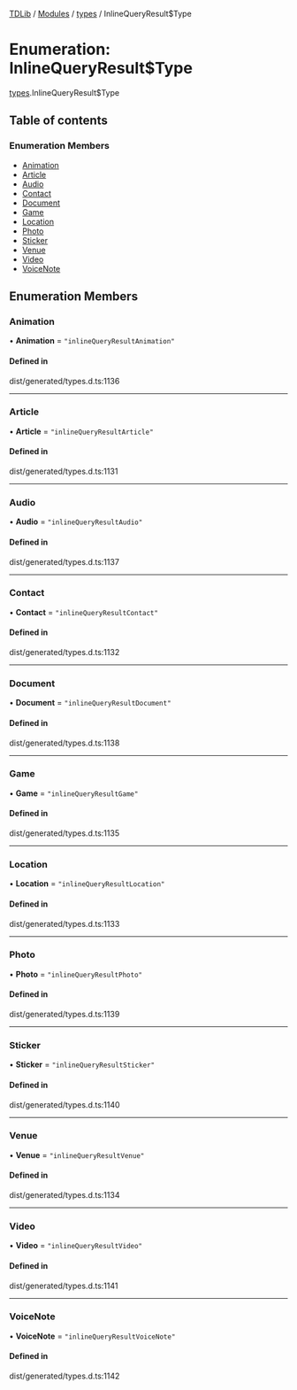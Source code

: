 [TDLib](../README.md) / [Modules](../modules.md) / [types](../modules/types.md) / InlineQueryResult$Type

# Enumeration: InlineQueryResult$Type

[types](../modules/types.md).InlineQueryResult$Type

## Table of contents

### Enumeration Members

- [Animation](types.InlineQueryResult_Type.md#animation)
- [Article](types.InlineQueryResult_Type.md#article)
- [Audio](types.InlineQueryResult_Type.md#audio)
- [Contact](types.InlineQueryResult_Type.md#contact)
- [Document](types.InlineQueryResult_Type.md#document)
- [Game](types.InlineQueryResult_Type.md#game)
- [Location](types.InlineQueryResult_Type.md#location)
- [Photo](types.InlineQueryResult_Type.md#photo)
- [Sticker](types.InlineQueryResult_Type.md#sticker)
- [Venue](types.InlineQueryResult_Type.md#venue)
- [Video](types.InlineQueryResult_Type.md#video)
- [VoiceNote](types.InlineQueryResult_Type.md#voicenote)

## Enumeration Members

### Animation

• **Animation** = ``"inlineQueryResultAnimation"``

#### Defined in

dist/generated/types.d.ts:1136

___

### Article

• **Article** = ``"inlineQueryResultArticle"``

#### Defined in

dist/generated/types.d.ts:1131

___

### Audio

• **Audio** = ``"inlineQueryResultAudio"``

#### Defined in

dist/generated/types.d.ts:1137

___

### Contact

• **Contact** = ``"inlineQueryResultContact"``

#### Defined in

dist/generated/types.d.ts:1132

___

### Document

• **Document** = ``"inlineQueryResultDocument"``

#### Defined in

dist/generated/types.d.ts:1138

___

### Game

• **Game** = ``"inlineQueryResultGame"``

#### Defined in

dist/generated/types.d.ts:1135

___

### Location

• **Location** = ``"inlineQueryResultLocation"``

#### Defined in

dist/generated/types.d.ts:1133

___

### Photo

• **Photo** = ``"inlineQueryResultPhoto"``

#### Defined in

dist/generated/types.d.ts:1139

___

### Sticker

• **Sticker** = ``"inlineQueryResultSticker"``

#### Defined in

dist/generated/types.d.ts:1140

___

### Venue

• **Venue** = ``"inlineQueryResultVenue"``

#### Defined in

dist/generated/types.d.ts:1134

___

### Video

• **Video** = ``"inlineQueryResultVideo"``

#### Defined in

dist/generated/types.d.ts:1141

___

### VoiceNote

• **VoiceNote** = ``"inlineQueryResultVoiceNote"``

#### Defined in

dist/generated/types.d.ts:1142
